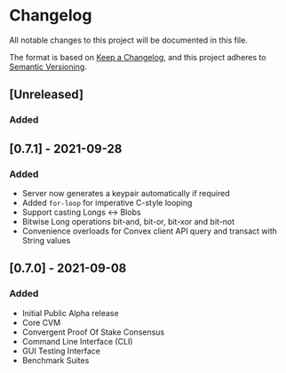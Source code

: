 # Changelog
All notable changes to this project will be documented in this file.

The format is based on [Keep a Changelog](https://keepachangelog.com/en/1.0.0/),
and this project adheres to [Semantic Versioning](https://semver.org/spec/v2.0.0.html).

## [Unreleased]
### Added

## [0.7.1] - 2021-09-28
### Added
- Server now generates a keypair automatically if required
- Added `for-loop` for imperative C-style looping
- Support casting Longs <-> Blobs
- Bitwise Long operations bit-and, bit-or, bit-xor and bit-not
- Convenience overloads for Convex client API query and transact with String values


## [0.7.0] - 2021-09-08
### Added
- Initial Public Alpha release
- Core CVM
- Convergent Proof Of Stake Consensus
- Command Line Interface (CLI)
- GUI Testing Interface
- Benchmark Suites


